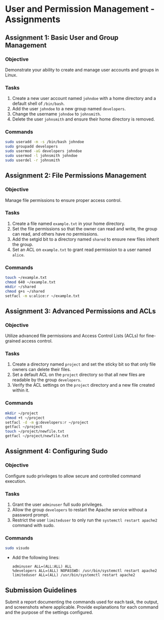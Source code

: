 # User and Permission Management - Assignments

## Assignment 1: Basic User and Group Management

### Objective
Demonstrate your ability to create and manage user accounts and groups in Linux.

### Tasks
1. Create a new user account named `johndoe` with a home directory and a default shell of `/bin/bash`.
2. Add the user `johndoe` to a new group named `developers`.
3. Change the username `johndoe` to `johnsmith`.
4. Delete the user `johnsmith` and ensure their home directory is removed.

### Commands
```bash
sudo useradd -m -s /bin/bash johndoe
sudo groupadd developers
sudo usermod -aG developers johndoe
sudo usermod -l johnsmith johndoe
sudo userdel -r johnsmith
```

## Assignment 2: File Permissions Management

### Objective
Manage file permissions to ensure proper access control.

### Tasks
1. Create a file named `example.txt` in your home directory.
2. Set the file permissions so that the owner can read and write, the group can read, and others have no permissions.
3. Add the setgid bit to a directory named `shared` to ensure new files inherit the group.
4. Set an ACL on `example.txt` to grant read permission to a user named `alice`.

### Commands
```bash
touch ~/example.txt
chmod 640 ~/example.txt
mkdir ~/shared
chmod g+s ~/shared
setfacl -m u:alice:r ~/example.txt
```

## Assignment 3: Advanced Permissions and ACLs

### Objective
Utilize advanced file permissions and Access Control Lists (ACLs) for fine-grained access control.

### Tasks
1. Create a directory named `project` and set the sticky bit so that only file owners can delete their files.
2. Set a default ACL on the `project` directory so that all new files are readable by the group `developers`.
3. Verify the ACL settings on the `project` directory and a new file created within it.

### Commands
```bash
mkdir ~/project
chmod +t ~/project
setfacl -d -m g:developers:r ~/project
getfacl ~/project
touch ~/project/newfile.txt
getfacl ~/project/newfile.txt
```

## Assignment 4: Configuring Sudo

### Objective
Configure sudo privileges to allow secure and controlled command execution.

### Tasks
1. Grant the user `adminuser` full sudo privileges.
2. Allow the group `developers` to restart the Apache service without a password prompt.
3. Restrict the user `limiteduser` to only run the `systemctl restart apache2` command with sudo.

### Commands
```bash
sudo visudo
```
- Add the following lines:
  ```plaintext
  adminuser ALL=(ALL:ALL) ALL
  %developers ALL=(ALL) NOPASSWD: /usr/bin/systemctl restart apache2
  limiteduser ALL=(ALL) /usr/bin/systemctl restart apache2
  ```

## Submission Guidelines

Submit a report documenting the commands used for each task, the output, and screenshots where applicable. Provide explanations for each command and the purpose of the settings configured.